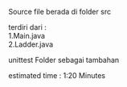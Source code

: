 Source file berada di folder src

terdiri dari :</br>
1.Main.java</br>
2.Ladder.java


unittest Folder sebagai tambahan 


estimated time : 1:20 Minutes

